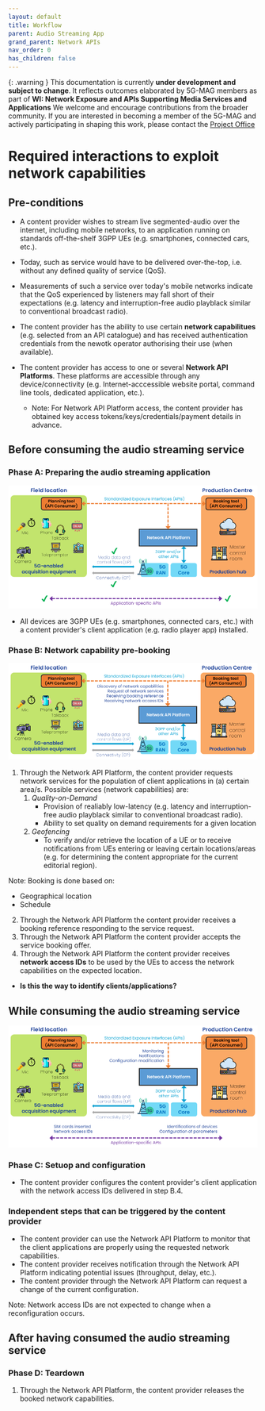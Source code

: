 ```yaml
---
layout: default
title: Workflow
parent: Audio Streaming App
grand_parent: Network APIs
nav_order: 0
has_children: false
---
```


{: .warning }
This documentation is currently **under development and subject to change**. It reflects outcomes elaborated by 5G-MAG members as part of **WI: Network Exposure and APIs Supporting Media Services and Applications**
We welcome and encourage contributions from the broader community. If you are interested in becoming a member of the 5G-MAG and actively participating in shaping this work, please contact the [Project Office](https://www.5g-mag.com/contact)

# Required interactions to exploit network capabilities
  
## Pre-conditions

* A content provider wishes to stream live segmented-audio over the internet, including mobile networks, to an application running on standards off-the-shelf 3GPP UEs (e.g. smartphones, connected cars, etc.).

* Today, such as service would have to be delivered over-the-top, i.e. without any defined quality of service (QoS).
* Measurements of such a service over today's mobile networks indicate that the QoS experienced by listeners may fall short of their expectations (e.g. latency and interruption-free audio playblack similar to conventional broadcast radio).

* The content provider has the ability to use certain **network capabilitues** (e.g. selected from an API catalogue) and has received authentication credentials from the newotk operator authorising their use (when available).
* The content provider has access to one or several **Network API Platforms**. These platforms are accessible through any device/connectivity (e.g. Internet-acccessible website portal, command line tools, dedicated application, etc.).
  * Note: For Network API Platform access, the content provider has obtained key access tokens/keys/credentials/payment details in advance.
 
## Before consuming the audio streaming service

### Phase A: Preparing the audio streaming application
![image](./images/Workflow_Step_1.png)

* All devices are 3GPP UEs (e.g. smartphones, connected cars, etc.) with a content provider's client application (e.g. radio player app) installed.
 
### Phase B: Network capability pre-booking

![image](./images/Workflow_Step_2.png)

1. Through the Network API Platform, the content provider requests network services for the population of client applications in (a) certain area/s. Possible services (network capabilities) are:
   1. *Quality-on-Demand*
      * Provision of realiably low-latency (e.g. latency and interruption-free audio playblack similar to conventional broadcast radio).
      * Ability to set quality on demand requirements for a given location
   2. *Geofencing*
      * To verify and/or retrieve the location of a UE or to receive notifications from UEs entering or leaving certain locations/areas (e.g. for determining the content appropriate for the current editorial region).
        
Note: Booking is done based on:
 * Geographical location
 * Schedule

2. Through the Network API Platform the content provider receives a booking reference responding to the service request.
3. Through the Network API Platform the content provider accepts the service booking offer.
4. Through the Network API Platform the content provider receives **network access IDs** to be used by the UEs to access the network capabilities on the expected location.
  * **Is this the way to identify clients/applications?**
 
## While consuming the audio streaming service

![image](./images/Workflow_Step_3.png)

### Phase C: Setuop and configuration
* The content provider configures the content provider's client application with the network access IDs delivered in step B.4.

### Independent steps that can be triggered by the content provider
* The content provider can use the Network API Platform to monitor that the client applications are properly using the requested network capabilities.
* The content provider receives notification through the Network API Platform indicating potential issues (throughput, delay, etc.).
* The content provider through the Network API Platform can request a change of the current configuration.

Note: Network access IDs are not expected to change when a reconfiguration occurs.
 
## After having consumed the audio streaming service
### Phase D: Teardown
1. Through the Network API Platform, the content provider releases the booked network capabilities.
